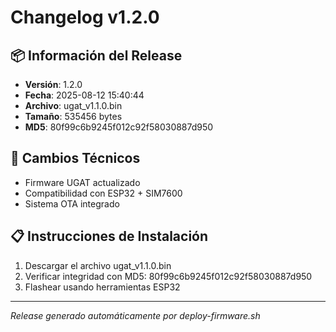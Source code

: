 # Changelog v1.2.0

## 📦 Información del Release
- **Versión**: 1.2.0
- **Fecha**: 2025-08-12 15:40:44
- **Archivo**: ugat_v1.1.0.bin
- **Tamaño**: 535456 bytes
- **MD5**: 80f99c6b9245f012c92f58030887d950

## 🔧 Cambios Técnicos
- Firmware UGAT actualizado
- Compatibilidad con ESP32 + SIM7600
- Sistema OTA integrado

## 📋 Instrucciones de Instalación
1. Descargar el archivo ugat_v1.1.0.bin
2. Verificar integridad con MD5: 80f99c6b9245f012c92f58030887d950
3. Flashear usando herramientas ESP32

---
*Release generado automáticamente por deploy-firmware.sh*
